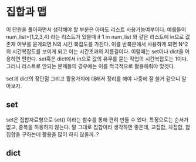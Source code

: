 # 집합과 맵
이 단원을 풀이하면서 생각해야 할 부분은 아마도 리스트 사용가능여부이다. 
예를들어 num_list=[1,2,3,4] 라는 리스트가 있을때 if 1 in num_list 와 같은 리스트에 in으로 값 존재 여부를 묻게되면 N의 시간 복잡도를 가진다. 이를 반복문에서 사용하게 되면 N^2의 시간복잡도를 보이게 되고 이는 시간초과의 지름길이다. 이럴때는 set이나 dict을 이용하면 편한다. set혹은 dict에서 in으로 값의 유무를 묻는 작업의 시간복잡도는 1이다. 그러니 리스트로 안되는 문제들의 경우에는 이를 적극적으로 활용해줘야 맞겟다.

set과 dict의 장단점 그리고 활용가치에 대해서 정리를 해야 나중에 잘 쓸거 같으니 알아보자.

## set
set은 집합자료형으로 set() 이라는 함수를 통해 편히 만들 수 있다. 특징으로는 순서가 없고, 중복을 허용하지 않는다. 말 그대로 집합이라 생각하면 좋은데, 교집합, 차집합, 합집합을 구하는데 활용을 많이 하지 않을까..?
## dict